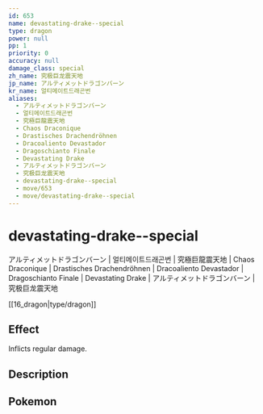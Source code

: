 ```yaml
---
id: 653
name: devastating-drake--special
type: dragon
power: null
pp: 1
priority: 0
accuracy: null
damage_class: special
zh_name: 究极巨龙震天地
jp_name: アルティメットドラゴンバーン
kr_name: 얼티메이트드래곤번
aliases:
  - アルティメットドラゴンバーン
  - 얼티메이트드래곤번
  - 究極巨龍震天地
  - Chaos Draconique
  - Drastisches Drachendröhnen
  - Dracoaliento Devastador
  - Dragoschianto Finale
  - Devastating Drake
  - アルティメットドラゴンバーン
  - 究极巨龙震天地
  - devastating-drake--special
  - move/653
  - move/devastating-drake--special
---
```

# devastating-drake--special
    
アルティメットドラゴンバーン | 얼티메이트드래곤번 | 究極巨龍震天地 | Chaos Draconique | Drastisches Drachendröhnen | Dracoaliento Devastador | Dragoschianto Finale | Devastating Drake | アルティメットドラゴンバーン | 究极巨龙震天地

[[16_dragon|type/dragon]]

## Effect

Inflicts regular damage.

## Description



## Pokemon



